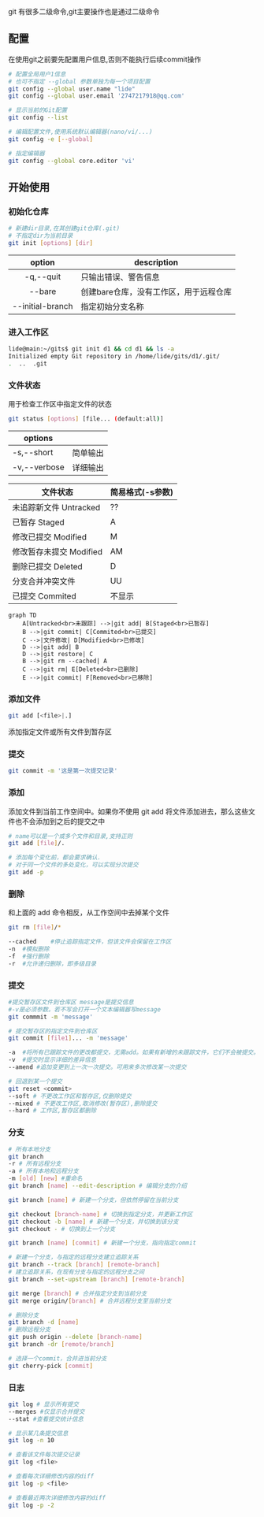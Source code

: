 git 有很多二级命令,git主要操作也是通过二级命令

## 配置

在使用git之前要先配置用户信息,否则不能执行后续commit操作

```sh
# 配置全局用户1信息
# 也可不指定 --global 参数单独为每一个项目配置
git config --global user.name "lide"
git config --global user.email '2747217918@qq.com'

# 显示当前的Git配置
git config --list

# 编辑配置文件,使用系统默认编辑器(nano/vi/...)
git config -e [--global]

# 指定编辑器
git config --global core.editor 'vi'
```

## 开始使用

### 初始化仓库

```sh
# 新建dir目录,在其创建git仓库(.git)
# 不指定dir为当前目录
git init [options] [dir]
```

|      option      | description           |
| :--------------: | --------------------- |
|    -q,--quit     | 只输出错误、警告信息            |
|      --bare      | 创建bare仓库，没有工作区，用于远程仓库 |
| --initial-branch | 指定初始分支名称              |
### 进入工作区

```sh
lide@main:~/gits$ git init d1 && cd d1 && ls -a
Initialized empty Git repository in /home/lide/gits/d1/.git/
.  ..  .git
```

### 文件状态

用于检查工作区中指定文件的状态

```sh
git status [options] [file... (default:all)]
```

| options      |      |
| ------------ | ---- |
| -s,--short   | 简单输出 |
| -v,--verbose | 详细输出 |

| 文件状态             | 简易格式(-s参数) |
| ---------------- | ---------- |
| 未追踪新文件 Untracked | ??         |
| 已暂存 Staged       | A          |
| 修改已提交 Modified   | M          |
| 修改暂存未提交 Modified | AM         |
| 删除已提交 Deleted    | D          |
| 分支合并冲突文件         | UU         |
| 已提交 Commited     | 不显示        |

```mermaid
graph TD
    A[Untracked<br>未跟踪] -->|git add| B[Staged<br>已暂存]
    B -->|git commit| C[Commited<br>已提交]
    C -->|文件修改| D[Modified<br>已修改]
    D -->|git add| B
    D -->|git restore| C
    B -->|git rm --cached| A
    C -->|git rm| E[Deleted<br>已删除]
    E -->|git commit| F[Removed<br>已移除]
```
### 添加文件

```sh
git add [<file>|.]
```

添加指定文件或所有文件到暂存区

### 提交

```sh
git commit -m '这是第一次提交记录'
```

### 添加

添加文件到当前工作空间中。如果你不使用 git add 将文件添加进去，那么这些文件也不会添加到之后的提交之中

```sh
# name可以是一个或多个文件和目录,支持正则
git add [file]/.

# 添加每个变化前，都会要求确认.
# 对于同一个文件的多处变化，可以实现分次提交
git add -p
```

### 删除

和上面的 add 命令相反，从工作空间中去掉某个文件

```sh
git rm [file]/*

--cached	#停止追踪指定文件，但该文件会保留在工作区
-n	#模拟删除
-f	#强行删除
-r	#允许递归删除，即多级目录
```

### 提交

```sh
#提交暂存区文件到仓库区 message是提交信息
#-v是必须参数。若不写会打开一个文本编辑器写message
git commmit -m 'message'

# 提交暂存区的指定文件到仓库区
git commit [file1]... -m 'message'

-a	#将所有已跟踪文件的更改都提交，无需add。如果有新增的未跟踪文件，它们不会被提交。你需要使用 git add 将它们加入暂存区。
-v	#提交时显示详细的差异信息
--amend	#追加变更到上一次一次提交。可用来多次修改某一次提交

# 回退到某一个提交
git reset <commit>
--soft # 不更改工作区和暂存区,仅删除提交
--mixed # 不更改工作区,取消修改(暂存区),删除提交
--hard # 工作区,暂存区都删除
```

### 分支



```sh
# 所有本地分支
git branch 
-r # 所有远程分支
-a # 所有本地和远程分支
-m [old] [new] #重命名
git branch [name] --edit-description # 编辑分支的介绍

git branch [name] # 新建一个分支，但依然停留在当前分支

git checkout [branch-name] # 切换到指定分支，并更新工作区
git checkout -b [name] # 新建一个分支，并切换到该分支
git checkout - # 切换到上一个分支

git branch [name] [commit] # 新建一个分支，指向指定commit

# 新建一个分支，与指定的远程分支建立追踪关系
git branch --track [branch] [remote-branch]
# 建立追踪关系，在现有分支与指定的远程分支之间
git branch --set-upstream [branch] [remote-branch]

git merge [branch] # 合并指定分支到当前分支
git merge origin/[branch] # 合并远程分支至当前分支

# 删除分支
git branch -d [name]
# 删除远程分支
git push origin --delete [branch-name]
git branch -dr [remote/branch]

# 选择一个commit，合并进当前分支
git cherry-pick [commit]

```

### 日志

```sh
git log # 显示所有提交
--merges #仅显示合并提交
--stat #查看提交统计信息

# 显示某几条提交信息
git log -n 10

# 查看该文件每次提交记录
git log <file>

# 查看每次详细修改内容的diff
git log -p <file>

# 查看最近两次详细修改内容的diff
git log -p -2
```

